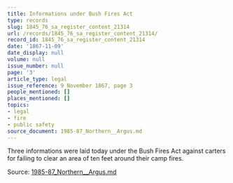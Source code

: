 ```yaml
---
title: Informations under Bush Fires Act
type: records
slug: 1845_76_sa_register_content_21314
url: /records/1845_76_sa_register_content_21314/
record_id: 1845_76_sa_register_content_21314
date: '1867-11-09'
date_display: null
volume: null
issue_number: null
page: '3'
article_type: legal
issue_reference: 9 November 1867, page 3
people_mentioned: []
places_mentioned: []
topics:
- legal
- fire
- public safety
source_document: 1985-87_Northern__Argus.md
---
```


Three informations were laid today under the Bush Fires Act against carters for failing to clear an area of ten feet around their camp fires.

Source: [1985-87_Northern__Argus.md](/downloads/markdown/1985-87_Northern__Argus.md)
